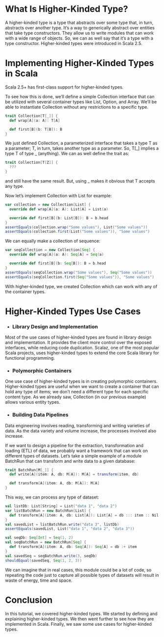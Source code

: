 # What Is Higher-Kinded Type?

A higher-kinded type is a type that abstracts over some type that, in turn, abstracts over another type. It’s a way to
generically abstract over entities that take type constructors. They allow us to write modules that can work with a wide
range of objects. So, we can as well say that it’s a type with a type constructor. Higher-kinded types were introduced
in Scala 2.5.

# Implementing Higher-Kinded Types in Scala

Scala 2.5+ has first-class support for higher-kinded types.

To see how this is done, we’ll define a simple Collection interface that can be utilized with several container types
like List, Option, and Array. We’ll be able to instantiate Collection without any restrictions to a specific type.

```scala
trait Collection[T[_]] {
  def wrap[A](a: A): T[A]

  def first[B](b: T[B]): B
}

```

We just defined Collection, a parameterized interface that takes a type T as a parameter; T, in turn, takes another type
as a parameter. So, T[_] implies a type T of type _ (anything). We can as well define the trait as:

```scala
trait Collection[T[Z]] {
  ???
}

```

and still have the same result. But, using _ makes it obvious that T accepts any type.

Now let’s implement Collection with List for example:

```scala
var collection = new Collection[List] {
  override def wrap[A](a: A): List[A] = List(a)

  override def first[B](b: List[B]): B = b.head
}
assertEquals(collection.wrap("Some values"), List("Some values"))
assertEquals(collection.first(List("Some values")), "Some values")
```

We can equally make a collection of sequence:

```scala
var seqCollection = new Collection[Seq] {
  override def wrap[A](a: A): Seq[A] = Seq(a)

  override def first[B](b: Seq[B]): B = b.head
}
assertEquals(seqCollection.wrap("Some values"), Seq("Some values"))
assertEquals(seqCollection.first(Seq("Some values")), "Some values")
```

With higher-kinded type, we created Collection which can work with any of the container types.

# Higher-Kinded Types Use Cases

* ### Library Design and Implementation

Most of the use cases of higher-kinded types are found in library design and implementation. It provides the client more
control over the exposed interfaces, while reducing code duplication. Scalaz, one of the most popular Scala projects,
uses higher-kinded types to extend the core Scala library for functional programming.

* ### Polymorphic Containers

One use case of higher-kinded types is in creating polymorphic containers. Higher-kinded types are useful when we want
to create a container that can hold any type of items; we don’t need a different type for each specific content type. As
we already saw, Collection (in our previous example) allows various entity types.

* ### Building Data Pipelines

Data engineering involves reading, transforming and writing varieties of data. As the data variety and volume increase,
the processes involved also increase.

If we want to design a pipeline for the extraction, transformation and loading (ETL) of data, we probably want a
framework that can work on different types of datasets. Let’s take a simple example of a module BatchRun that can
transform and write data to a given database:

```scala
trait BatchRun[M[_]] {
  def write[A](item: A, db: M[A]): M[A] = transform(item, db)

  def transform[A](item: A, db: M[A]): M[A]
}

```

This way, we can process any type of dataset:

```scala
val listDb: List[String] = List("data 1", "data 2")
var listBatchRun = new BatchRun[List] {
  def transform[A](item: A, db: List[A]): List[A] = db ::: item :: Nil
}
val savedList = listBatchRun.write("data 3", listDb)
assertEquals(savedList, List("data 1", "data 2", "data 3"))

val seqDb: Seq[Int] = Seq(1, 2)
val seqBatchRun = new BatchRun[Seq] {
  def transform[A](item: A, db: Seq[A]): Seq[A] = db :+ item
}
val savedSeq = seqBatchRun.write(3, seqDb)
shouldEqual(savedSeq, Seq(1, 2, 3))
```

We can imagine that in real cases, this module could be a lot of code, so repeating the code just to capture all
possible types of datasets will result in waste of energy, time and space.

# Conclusion

In this tutorial, we covered higher-kinded types. We started by defining and explaining higher-kinded types. We then
went further to see how they are implemented in Scala. Finally, we saw some use cases for higher-kinded types.